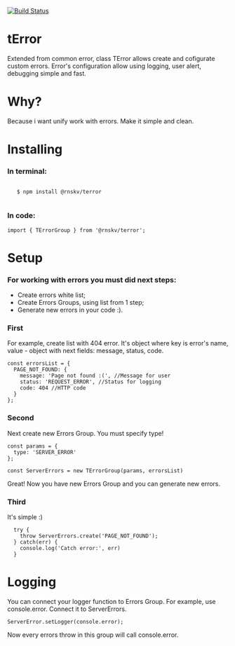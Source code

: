 [![Build Status](https://travis-ci.org/rnskv/tError.svg?branch=master)](https://travis-ci.org/rnskv/tError)
# tError

Extended from common error, class TError allows create and cofigurate custom errors. Error's configuration allow using logging, user alert, debugging simple and fast.

# Why?

Because i want unify work with errors. Make it simple and clean.
# Installing
  <h3>In terminal:</h3>
  <code>
   $ npm install @rnskv/terror
  </code>
  <h3>In code:</h3>
  
  ```
  import { TErrorGroup } from '@rnskv/terror';
  ```
  
# Setup #
  ### For working with errors you must did next steps: ###
  * Create errors white list;
  * Create Errors Groups, using list from 1 step;
  * Generate new errors in your code :).
  
  ### First ###
 <p>For example, create list with 404 error. It's object where key is error's name, value - object with next fields: message, status, code.</p>
 
  ```
  const errorsList = {
    PAGE_NOT_FOUND: {
      message: 'Page not found :(', //Message for user
      status: 'REQUEST_ERROR', //Status for logging
      code: 404 //HTTP code
    }
  };
  ```
  ### Second ###
  <p>Next create new Errors Group. You must specify type!</p>
  
  ```
  const params = {
    type: 'SERVER_ERROR'
  };
  
  const ServerErrors = new TErrorGroup(params, errorsList)
  ```
  <p>Great! Now you have new Errors Group and you can generate new errors.</p>
  
  ### Third ###
  <p>It's simple :)</p>
  
  ```
    try {
      throw ServerErrors.create('PAGE_NOT_FOUND');
    } catch(err) {
      console.log('Catch error:', err)
    }
  ```
  
  # Logging
  <p>You can connect your logger function to Errors Group. For example, use console.error. Connect it to ServerErrors.</p>
  
  ```
  ServerError.setLogger(console.error);
  ```
  <p>Now every errors throw in this group will call console.error.</p>

